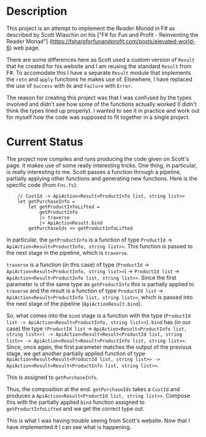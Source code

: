 # Description

This project is an attempt to implement the *Reader Monad* in F# as described by
Scott Wlaschin on his ["F# for Fun and Profit - Reinventing the Reader Monad"]
(https://fsharpforfunandprofit.com/posts/elevated-world-6) web page.

There are some differences here as Scott used a custom version of `Result` that he 
created for his website and I am reusing the standard `Result` from F#.  To
accomodate this I have a separate `Result` module that implements the `retn` and
`apply` functions he makes use of.  Elsewhere, I have replaced the use of 
`Success` with `Ok` and `Failure` with `Error`.

The reason for creating this project was that I was confused by the types involved 
and didn't see how some of the functions actually worked (I didn't think the types
lined up properly).  I wanted to see it in practice and work out for myself how 
the code was supposed to fit together in a single project.

# Current Status

The project now compiles and runs producing the code given on Scott's page.  It makes
use of some really interesting tricks.  One thing, in particular, is really interesting
to me.  Scott passes a function through a pipeline, partially applying other functions
and generating new functions.  Here is the specific code (from `Fns.fs`):

        // CustId -> ApiAction<Result<ProductInfo list, string list>>
        let getPurchaseInfo =
            let getProductInfoLifted =
                getProductInfo
                |> traverse 
                |> ApiActionResult.bind
            getPurchaseIds >> getProductInfoLifted

In particular, the `getProductInfo` is a function of type
`ProductId` -> `ApiAction<Result<ProductInfo, string list>>`.  This function is passed to
the next stage in the pipeline, which is `traverse`.

`traverse` is a function (in this case) of type
(`ProductId` -> `ApiAction<Result<ProductInfo, string list>>`) -> `ProductId list` -> 
`ApiAction<Result<ProductInfo list, string list>>`.  Since the first parameter is 
of the same type as `getProductInfo` this is partially applied to `traverse` and the
result is a function of type
`ProductId list` -> `ApiAction<Result<ProductInfo list, string list>>`, which
is passed into the next stage of the pipeline (`ApiActionResult.bind`).

So, what comes into the `bind` stage is a function with the type
(`ProductId list -> ApiAction<Result<ProductInfo, string list>>`).  `bind` has (in our case)
the type
`(ProductId list` -> `ApiAction<Result<ProductInfo list, string list>>) -> ApiAction<Result<Result<ProductId list, string list>> -> ApiAction<Result<Result<ProductInfo list, string list>>`.  Since, once
again, the first parameter matches the output of the previous stage, we get another partially
applied function of type 
`ApiAction<Result<Result<ProductId list, string list>> -> ApiAction<Result<Result<ProductInfo list, string list>>`.

This is assigned to `getPurchaseInfo`.

Thus, the composition at the end.  `getPurchaseIds` takes a `CustId` and produces a
`ApiAction<Result<ProductId list, string list>>`.  Compose this with the partially
applied `bind` function assigned to `getProductInfoLifted` and we get the correct
type out.

This is what I was having trouble seeing from Scott's website.  Now that I have implemented
it I can see what is happening.

